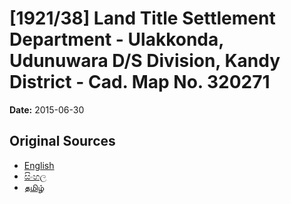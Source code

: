 # [1921/38] Land Title Settlement Department - Ulakkonda, Udunuwara D/S Division, Kandy District - Cad. Map No. 320271

**Date:** 2015-06-30

## Original Sources

- [English](https://documents.gov.lk/view/extra-gazettes/2015/6/1921-38_E.pdf)
- [සිංහල](https://documents.gov.lk/view/extra-gazettes/2015/6/1921-38_S.pdf)
- [தமிழ்](https://documents.gov.lk/view/extra-gazettes/2015/6/1921-38_T.pdf)
